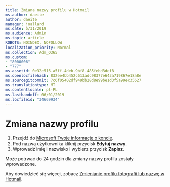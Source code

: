```yaml
---
title: Zmiana nazwy profilu w Hotmail
ms.author: daeite
author: daeite
manager: joallard
ms.date: 5/31/2019
ms.audience: Admin
ms.topic: article
ROBOTS: NOINDEX, NOFOLLOW
localization_priority: Normal
ms.collection: Adm_O365
ms.custom:
- "8000006"
- "777"
ms.assetid: 0e32c516-a5ff-4deb-9bf8-485febd3def8
ms.openlocfilehash: 832ee4bb452c613adc98377e643a719867e18a8e
ms.sourcegitcommit: 7c6f05402df949bb28d8e99be1d3f5a99ec35627
ms.translationtype: MT
ms.contentlocale: pl-PL
ms.lasthandoff: 06/01/2019
ms.locfileid: "34669934"
---
```

# <a name="change-your-profile-name"></a>Zmiana nazwy profilu

1. Przejdź do [Microsoft Twoje informacje o koncie](https://go.microsoft.com/fwlink/p/?linkid=860841).
2. Pod nazwą użytkownika kliknij przycisk **Edytuj nazwy**.
3. Wprowadź imię i nazwisko i wybierz przycisk **Zapisz**.

Może potrwać do 24 godzin dla zmiany nazwy profilu zostały wprowadzone.
  
Aby dowiedzieć się więcej, zobacz [Zmienianie profilu fotografii lub nazwę w Hotmail](https://go.microsoft.com/fwlink/?linkid=873110).